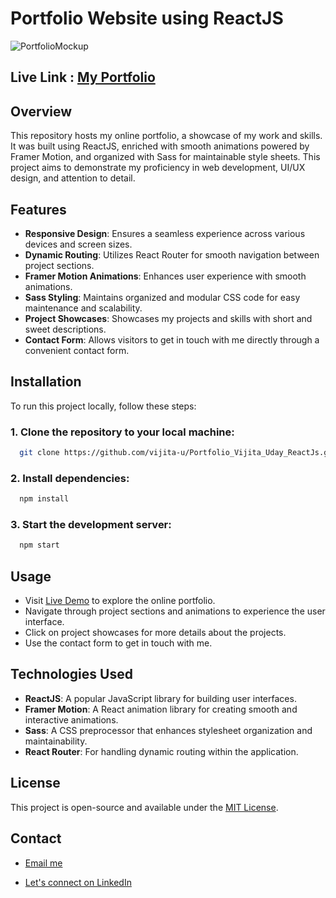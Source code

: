 # Portfolio Website using ReactJS

![PortfolioMockup](https://github.com/vijita-u/Portfolio_Vijita_Uday_ReactJs/assets/96591032/44023509-46d4-44e6-88eb-b11481f227f4)

## Live Link : [My Portfolio]()

## Overview

This repository hosts my online portfolio, a showcase of my work and skills. It was built using ReactJS, enriched with smooth animations powered by Framer Motion, and organized with Sass for maintainable style sheets. This project aims to demonstrate my proficiency in web development, UI/UX design, and attention to detail.

## Features

- **Responsive Design**: Ensures a seamless experience across various devices and screen sizes.
- **Dynamic Routing**: Utilizes React Router for smooth navigation between project sections.
- **Framer Motion Animations**: Enhances user experience with smooth animations.
- **Sass Styling**: Maintains organized and modular CSS code for easy maintenance and scalability.
- **Project Showcases**: Showcases my projects and skills with short and sweet descriptions.
- **Contact Form**: Allows visitors to get in touch with me directly through a convenient contact form.

## Installation

To run this project locally, follow these steps:

### 1. Clone the repository to your local machine:
```bash
  git clone https://github.com/vijita-u/Portfolio_Vijita_Uday_ReactJs.git
```

### 2. Install dependencies:
```bash
  npm install
```

### 3. Start the development server:
```bash
  npm start
```

## Usage 

- Visit [Live Demo]() to explore the online portfolio.
- Navigate through project sections and animations to experience the user interface.
- Click on project showcases for more details about the projects.
- Use the contact form to get in touch with me.

## Technologies Used

- **ReactJS**: A popular JavaScript library for building user interfaces.
- **Framer Motion**: A React animation library for creating smooth and interactive animations.
- **Sass**: A CSS preprocessor that enhances stylesheet organization and maintainability.
- **React Router**: For handling dynamic routing within the application.

## License
This project is open-source and available under the [MIT License](https://github.com/vijita-u/Portfolio_Vijita_Uday_ReactJs/blob/main/LICENSE).

## Contact
- [Email me](mailto:udayvijita3009@gmail.com?subject=Github%20Message)

- [Let's connect on LinkedIn](https://www.linkedin.com/in/vijita-uday/)
